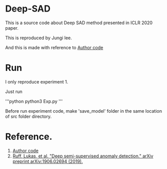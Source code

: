 # Deep-SAD

This is a source code about Deep SAD method presented in ICLR 2020 paper.

This is reproduced by Jungi lee.

And this is made with reference to [Author code][Author code]

# Run 

I only reproduce experiment 1.

Just run

'''python
python3 Exp.py
'''

Before run experiment code, make 'save_model' folder in the same location of src folder directory.

# Reference.
1. [Author code][Author code]
2. [Ruff, Lukas, et al. "Deep semi-supervised anomaly detection." arXiv preprint arXiv:1906.02694 (2019).][paper]

[paper]:https://arxiv.org/abs/1906.02694
[Author code]: https://github.com/lukasruff/Deep-SAD-PyTorch/tree/2e7aca37412e7f09d42d48d9e722ddfb422c814a

